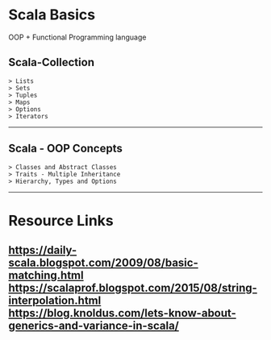 # Scala Basics
OOP + Functional Programming language

## Scala-Collection
    > Lists
    > Sets
    > Tuples
    > Maps
    > Options
    > Iterators
-----------------
## Scala - OOP Concepts
    > Classes and Abstract Classes
    > Traits - Multiple Inheritance 
	> Hierarchy, Types and Options

-----------------
# Resource Links
https://daily-scala.blogspot.com/2009/08/basic-matching.html
https://scalaprof.blogspot.com/2015/08/string-interpolation.html
https://blog.knoldus.com/lets-know-about-generics-and-variance-in-scala/
-----------------

